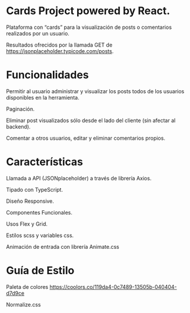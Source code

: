# Cards Project powered by React.

Plataforma con “cards” para la visualización de posts o comentarios realizados por un usuario.

Resultados ofrecidos por la llamada GET de https://jsonplaceholder.typicode.com/posts.

# Funcionalidades

Permitir al usuario administrar y visualizar los posts todos de los usuarios disponibles en la herramienta.

Paginación.

Eliminar post visualizados sólo desde el lado del cliente (sin afectar al backend).

Comentar a otros usuarios, editar y eliminar comentarios propios.

# Características

Llamada a API (JSONplaceholder) a través de librería Axios.

Tipado con TypeScript.

Diseño Responsive.

Componentes Funcionales.

Usos Flex y Grid.

Estilos scss y variables css.

Animación de entrada con librería Animate.css

# Guía de Estilo

Paleta de colores https://coolors.co/119da4-0c7489-13505b-040404-d7d9ce

Normalize.css
